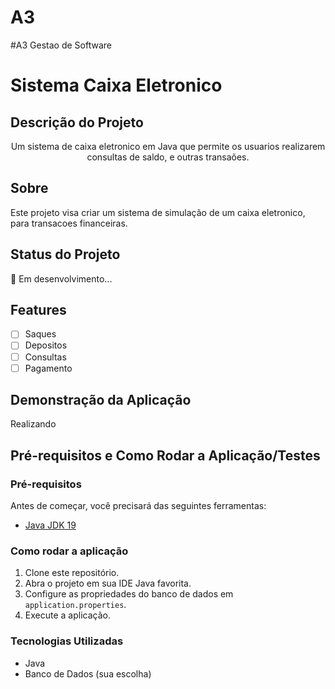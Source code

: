 # A3
#A3 Gestao de Software

# Sistema Caixa Eletronico

## Descrição do Projeto
<p align="center">Um sistema de caixa eletronico em Java que permite os usuarios realizarem consultas de saldo, e outras transaões.</p>

## Sobre
Este projeto visa criar um sistema de simulação de um caixa eletronico, para transacoes financeiras.

## Status do Projeto
🚧 Em desenvolvimento...

## Features
- [ ] Saques
- [ ] Depositos
- [ ] Consultas
- [ ] Pagamento

## Demonstração da Aplicação
Realizando

## Pré-requisitos e Como Rodar a Aplicação/Testes
### Pré-requisitos
Antes de começar, você precisará das seguintes ferramentas:
- [Java JDK 19](https://www.oracle.com/java/technologies/javase-jdk19-downloads.html)

### Como rodar a aplicação
1. Clone este repositório.
2. Abra o projeto em sua IDE Java favorita.
3. Configure as propriedades do banco de dados em `application.properties`.
4. Execute a aplicação.

### Tecnologias Utilizadas
- Java
- Banco de Dados (sua escolha)

